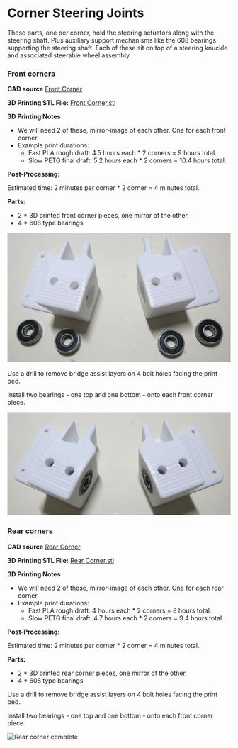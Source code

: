 # Corner Steering Joints

These parts, one per corner, hold the steering actuators along with the steering shaft.
Plus auxiliary support mechanisms like the 608 bearings supporting the steering shaft.
Each of these sit on top of a steering knuckle and associated steerable wheel assembly.

### Front corners

**CAD source** [Front Corner](https://cad.onshape.com/documents/43678ef564a43281c83e1aef/w/392bbf8745395bc24367a35c/e/9ae94dbd0d5c2040aede037a)

**3D Printing STL File:** [Front Corner.stl](../STL/Front%20Corner.stl)

**3D Printing Notes**
* We will need 2 of these, mirror-image of each other. One for each front corner.
* Example print durations:
  * Fast PLA rough draft: 4.5 hours each * 2 corners = 9 hours total.
  * Slow PETG final draft: 5.2 hours each * 2 corners = 10.4 hours total.
  
**Post-Processing:**

Estimated time: 2 minutes per corner * 2 corner = 4 minutes total.

**Parts:**
* 2 * 3D printed front corner pieces, one mirror of the other.
* 4 * 608 type bearings

![Front corner parts](images/FrontCorner-Parts.jpg)

Use a drill to remove bridge assist layers on 4 bolt holes facing the print bed.

Install two bearings - one top and one bottom - onto each front corner piece.

![Front corner complete](images/FrontCorner-Complete.jpg)

### Rear corners

**CAD source** [Rear Corner](https://cad.onshape.com/documents/43678ef564a43281c83e1aef/w/392bbf8745395bc24367a35c/e/223fadf8466f52bf16bdc5f7)

**3D Printing STL File:** [Rear Corner.stl](../STL/Rear%20Corner.stl)

**3D Printing Notes**
* We will need 2 of these, mirror-image of each other. One for each rear corner.
* Example print durations:
  * Fast PLA rough draft: 4 hours each * 2 corners = 8 hours total.
  * Slow PETG final draft: 4.7 hours each * 2 corners = 9.4 hours total.

**Post-Processing:**

Estimated time: 2 minutes per corner * 2 corner = 4 minutes total.

**Parts:**
* 2 * 3D printed rear corner pieces, one mirror of the other.
* 4 * 608 type bearings

Use a drill to remove bridge assist layers on 4 bolt holes facing the print bed.

Install two bearings - one top and one bottom - onto each front corner piece.

![Rear corner complete](images/RearCorner-Complete.jpg)
